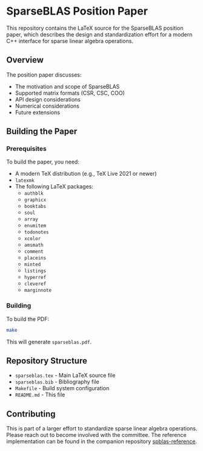 # SparseBLAS Position Paper

This repository contains the LaTeX source for the SparseBLAS position paper, which describes the design and standardization effort for a modern C++ interface for sparse linear algebra operations.

## Overview

The position paper discusses:
- The motivation and scope of SparseBLAS
- Supported matrix formats (CSR, CSC, COO)
- API design considerations
- Numerical considerations
- Future extensions

## Building the Paper

### Prerequisites

To build the paper, you need:
- A modern TeX distribution (e.g., TeX Live 2021 or newer)
- `latexmk`
- The following LaTeX packages:
  - `authblk`
  - `graphicx`
  - `booktabs`
  - `soul`
  - `array`
  - `enumitem`
  - `todonotes`
  - `xcolor`
  - `amsmath`
  - `comment`
  - `placeins`
  - `minted`
  - `listings`
  - `hyperref`
  - `cleveref`
  - `marginnote`

### Building

To build the PDF:

```bash
make
```

This will generate `sparseblas.pdf`.

## Repository Structure

- `sparseblas.tex` - Main LaTeX source file
- `sparseblas.bib` - Bibliography file
- `Makefile` - Build system configuration
- `README.md` - This file

## Contributing

This is part of a larger effort to standardize sparse linear algebra operations. Please reach out to become involved with the committee. The reference implementation can be found in the companion repository [spblas-reference](https://github.com/spblas/spblas-reference).
